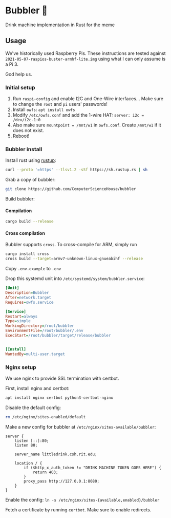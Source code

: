 # Bubbler 💭

Drink machine implementation in Rust for the meme

## Usage

We've historically used Raspberry Pis. These instructions are tested against `2021-05-07-raspios-buster-armhf-lite.img` using what I can only assume is a Pi 3.

God help us.

### Initial setup

1. Run `raspi-config` and enable I2C and One-Wire interfaces... Make sure to change the `root` and `pi` users' passwords!
1. Install `owfs`: `apt install owfs`
1. Modify `/etc/owfs.conf` and add the 1-wire HAT: `server: i2c = /dev/i2c-1:0`
1. Also make sure `mountpoint = /mnt/w1` in `owfs.conf`. Create `/mnt/w1` if it does not exist.
1. Reboot!

### Bubbler install

Install rust using [rustup](https://rustup.rs):

```bash
curl --proto '=https' --tlsv1.2 -sSf https://sh.rustup.rs | sh
```

Grab a copy of bubbler:

```bash
git clone https://github.com/ComputerScienceHouse/bubbler
```

Build bubbler:

#### Compilation

```bash
cargo build --release
```

#### Cross compilation

Bubbler supports `cross`. To cross-compile for ARM, simply run

```bash
cargo install cross
cross build --target=armv7-unknown-linux-gnueabihf --release
```

Copy `.env.example` to `.env`

Drop this systemd unit into `/etc/systemd/system/bubbler.service`:

```ini
[Unit]
Description=Bubbler
After=network.target
Requires=owfs.service

[Service]
Restart=always
Type=simple
WorkingDirectory=/root/bubbler
EnvironmentFile=/root/bubbler/.env
ExecStart=/root/bubbler/target/release/bubbler


[Install]
WantedBy=multi-user.target
```

### Nginx setup

We use nginx to provide SSL termination with certbot.

First, install nginx and certbot:

```bash
apt install nginx certbot python3-certbot-nginx
```

Disable the default config:

```bash
rm /etc/nginx/sites-enabled/default
```

Make a new config for bubbler at `/etc/nginx/sites-available/bubbler`:

```nginx
server {
    listen [::]:80;
    listen 80;

    server_name littledrink.csh.rit.edu;

    location / {
        if ($http_x_auth_token != "DRINK MACHINE TOKEN GOES HERE") {
            return 403;
        }
        proxy_pass http://127.0.0.1:8080;
    }
}
```

Enable the config: `ln -s /etc/nginx/sites-{available,enabled}/bubbler`

Fetch a certificate by running `certbot`. Make sure to enable redirects.
